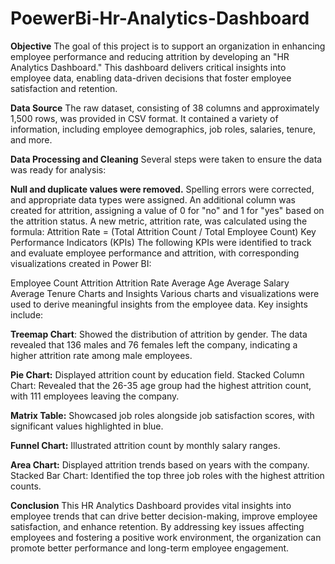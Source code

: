 # PoewerBi-Hr-Analytics-Dashboard
**Objective**
The goal of this project is to support an organization in enhancing employee performance and reducing attrition by developing an "HR Analytics Dashboard." This dashboard delivers critical insights into employee data, enabling data-driven decisions that foster employee satisfaction and retention.

**Data Source**
The raw dataset, consisting of 38 columns and approximately 1,500 rows, was provided in CSV format. It contained a variety of information, including employee demographics, job roles, salaries, tenure, and more.

**Data Processing and Cleaning**
Several steps were taken to ensure the data was ready for analysis:

**Null and duplicate values were removed.**
Spelling errors were corrected, and appropriate data types were assigned.
An additional column was created for attrition, assigning a value of 0 for "no" and 1 for "yes" based on the attrition status.
A new metric, attrition rate, was calculated using the formula:
Attrition Rate = (Total Attrition Count / Total Employee Count)
Key Performance Indicators (KPIs)
The following KPIs were identified to track and evaluate employee performance and attrition, with corresponding visualizations created in Power BI:

Employee Count
Attrition
Attrition Rate
Average Age
Average Salary
Average Tenure
Charts and Insights
Various charts and visualizations were used to derive meaningful insights from the employee data. Key insights include:

**Treemap Chart**: Showed the distribution of attrition by gender. The data revealed that 136 males and 76 females left the company, indicating a higher attrition rate among male employees.

**Pie Chart:** Displayed attrition count by education field.
Stacked Column Chart: Revealed that the 26-35 age group had the highest attrition count, with 111 employees leaving the company.

**Matrix Table:** Showcased job roles alongside job satisfaction scores, with significant values highlighted in blue.

**Funnel Chart:** Illustrated attrition count by monthly salary ranges.

**Area Chart:** Displayed attrition trends based on years with the company.
Stacked Bar Chart: Identified the top three job roles with the highest attrition counts.

**Conclusion**
This HR Analytics Dashboard provides vital insights into employee trends that can drive better decision-making, improve employee satisfaction, and enhance retention. By addressing key issues affecting employees and fostering a positive work environment, the organization can promote better performance and long-term employee engagement.
